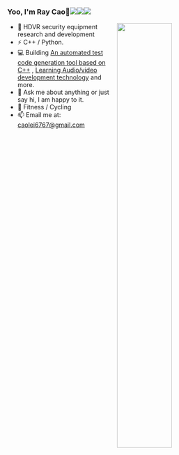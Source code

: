 ### Yoo, I'm Ray Cao👋![](https://visitor-badge.glitch.me/badge?page_id=HATTER-LONG.HATTER-LONG)![](https://img.shields.io/badge/dynamic/json?label=GitHub%20Stars&style=flate&query=%24.stars&url=https://api.github-star-counter.workers.dev/user/HATTER-LONG)![](https://img.shields.io/badge/dynamic/json?label=GitHub%20Forks&style=flate&query=%24.forks&url=https://api.github-star-counter.workers.dev/user/HATTER-LONG)

<img align="right" width="50%" src="https://github-readme-stats.vercel.app/api?username=HATTER-LONG&show_icons=true&theme=react">

- 🏢 HDVR security equipment research and development
- ⚡ C++ / Python.
- 💻 Building [An automated test code generation tool based on C++](https://github.com/HATTER-LONG/AUTestTools) , [Learning Audio/video development technology](https://github.com/HATTER-LONG/NoteBook_FFmpegLearning) and more.
- 💬 Ask me about anything or just say hi, I am happy to it.
- 🏃 Fitness / Cycling
- 📫 Email me at: [caolei6767@gmail.com](mailto:caolei6767@gmail.com)

